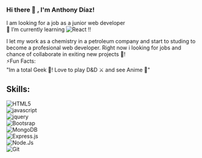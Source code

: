 ### Hi there 👋 , I'm Anthony Díaz!

I am looking for a job as a junior web developer </br>
🌱 I’m currently learning ![React](https://img.shields.io/badge/<LABEL>-React-<COLOR>?label=&color=D8D9CF&logo=React&labelColor=191825) !!</br>

I let my work as a chemistry in a petroleum company and start to studing to become a profesional web developer. Right now i looking for jobs and chance of collaborate in exiting new projects 🔭!
</br>
⚡Fun Facts: 
</br>
"Im a total Geek 👾! Love to play D&D ⚔️ and see Anime 🥷" 

## Skills:
![HTML5](https://img.shields.io/badge/<LABEL>-HTML5-<COLOR>?label=&color=DC3535&logo=HTML5&labelColor=191825)</br>
![javascript](https://img.shields.io/badge/<LABEL>-Javascript-<COLOR>?label=&color=F7EC09&logo=javascript&message=Hello&labelColor=191825)</br>
![jquery](https://img.shields.io/badge/<LABEL>-Jquery-<COLOR>?label=&color=537FE7&logo=jquery&labelColor=191825)</br>
![Bootsrap](https://img.shields.io/badge/<LABEL>-Bootstrap-<COLOR>?label=&color=B01E68&logo=bootstrap&labelColor=191825)</br>
![MongoDB](https://img.shields.io/badge/<LABEL>-MongoDB-<COLOR>?label=&color=82CD47&logo=mongodb&labelColor=191825)</br>
![Express.js](https://img.shields.io/badge/<LABEL>-Express-<COLOR>?label=&color=D8D9CF&logo=express&labelColor=191825)</br>
![Node.Js](https://img.shields.io/badge/<LABEL>-Node.js-<COLOR>?label=&color=54B435&logo=node.js&labelColor=191825)</br>
![Git](https://img.shields.io/badge/<LABEL>-Git-<COLOR>?label=&color=CF0A0A&logo=Git&labelColor=191825)</br>



<!--
**OneBraveHero/OneBraveHero** is a ✨ _special_ ✨ repository because its `README.md` (this file) appears on your GitHub profile.

Here are some ideas to get you started:

- 🔭 I’m currently working on ...
- 🌱 I’m currently learning ...
- 👯 I’m looking to collaborate on ...
- 🤔 I’m looking for help with ...
- 💬 Ask me about ...
- 📫 How to reach me: ...
- 😄 Pronouns: ...
- ⚡ Fun fact: ...
-->
